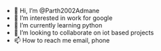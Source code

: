 - 👋 Hi, I’m @Parth2002Admane
- 👀 I’m interested in work for google
- 🌱 I’m currently learning python 
- 💞️ I’m looking to collaborate on iot based projects
- 📫 How to reach me email, phone 

<!---
Parth2002Admane/Parth2002Admane is a ✨ special ✨ repository because its `README.md` (this file) appears on your GitHub profile.
You can click the Preview link to take a look at your changes.
--->
